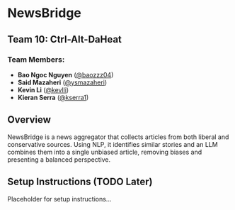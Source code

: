 # NewsBridge

## Team 10: Ctrl-Alt-DaHeat

### Team Members:
- **Bao Ngoc Nguyen** ([@baozzz04](https://github.com/baozzz04))
- **Said Mazaheri** ([@ysmazaheri](https://github.com/ysmazaheri))
- **Kevin Li** ([@kevlli](https://github.com/kevlli))
- **Kieran Serra** ([@kserra1](https://github.kserra1/baozzz04)) 

## Overview
NewsBridge is a news aggregator that collects articles from both liberal and conservative sources. Using NLP, it identifies similar stories and an LLM combines them into a single unbiased article, removing biases and presenting a balanced perspective.


## Setup Instructions (TODO Later)
Placeholder for setup instructions...
